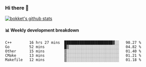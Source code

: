 ### Hi there 👋
[![bokket's github stats](https://github-readme-stats.vercel.app/api?username=bokket&show_icons=true&count_private=true)](https://github.com/anuraghazra/github-readme-stats)

#### :bar_chart: Weekly development breakdown
<!--START_SECTION:waka-->
```text
C++        16 hrs 27 mins  ██████████████████████▓░░   90.27 % 
Go         52 mins         █▒░░░░░░░░░░░░░░░░░░░░░░░   04.82 % 
Other      15 mins         ▒░░░░░░░░░░░░░░░░░░░░░░░░   01.40 % 
CMake      13 mins         ▒░░░░░░░░░░░░░░░░░░░░░░░░   01.21 % 
Makefile   12 mins         ▒░░░░░░░░░░░░░░░░░░░░░░░░   01.18 % 
```
<!--END_SECTION:waka-->
